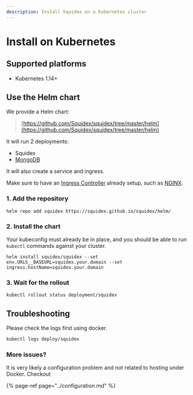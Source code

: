 ```yaml
---
description: Install Squidex on a Kubernetes cluster
---
```


# Install on Kubernetes

## Supported platforms

* Kubernetes 1.14+

## Use the Helm chart

We provide a Helm chart:

> [https://github.com/Squidex/squidex/tree/master/helm](https://github.com/Squidex/squidex/tree/master/helm)

It will run 2 deployments:

* Squidex
* [MongoDB](https://www.mongodb.com/de)

It will also create a service and ingress. 

Make sure to have an [Ingress Controller](https://kubernetes.io/docs/concepts/services-networking/ingress-controllers/) already setup, such as [NGINX](https://www.nginx.com/products/nginx-ingress-controller/).

### 1. Add the repository

```
helm repo add squidex https://squidex.github.io/squidex/helm/
```

### 2. Install the chart

Your kubeconfig must already be in place, and you should be able to run `kubectl` commands against your cluster.

```
helm install squidex/squidex --set env.URLS__BASEURL=squidex.your.domain --set ingress.hostName=squidex.your.domain
```

### 3. Wait for the rollout

```
kubectl rollout status deployment/squidex
```

## Troubleshooting

Please check the logs first using docker.

```bash
kubectl logs deploy/squidex
```

### More issues?

It is very likely a configuration problem and not related to hosting under Docker. Checkout

{% page-ref page="../configuration.md" %}

